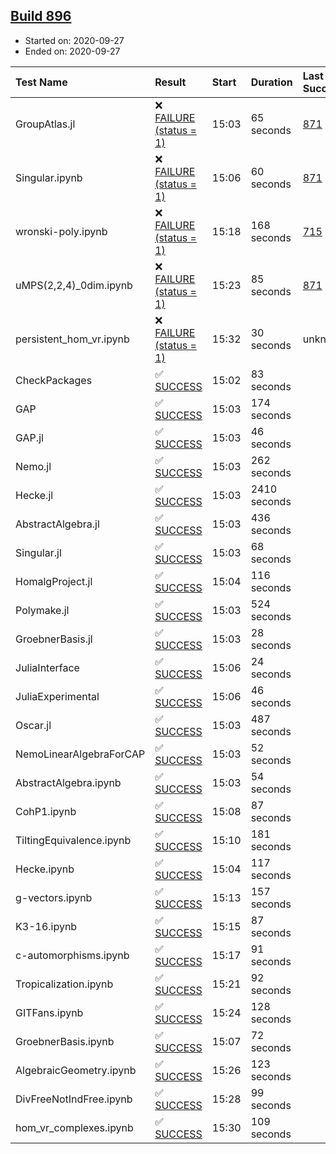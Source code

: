 ## [Build 896](https://oscarci.mathematik.uni-kl.de/job/oscar-stable/896/)

* Started on: 2020-09-27
* Ended on: 2020-09-27

| Test Name    | Result | Start | Duration | Last Success | First Failure |
|:-------------|:-------|:------|:---------|:-------------|:--------------|
| GroupAtlas.jl | ❌ [FAILURE (status = 1)](https://oscarci.mathematik.uni-kl.de/job/oscar-stable/896/artifact/logs/build-896/GroupAtlas.jl.log) | 15:03 | 65 seconds | [871](https://oscarci.mathematik.uni-kl.de/job/oscar-stable/871/) | [872](https://oscarci.mathematik.uni-kl.de/job/oscar-stable/872/) |
| Singular.ipynb | ❌ [FAILURE (status = 1)](https://oscarci.mathematik.uni-kl.de/job/oscar-stable/896/artifact/logs/build-896/Singular.ipynb.log) | 15:06 | 60 seconds | [871](https://oscarci.mathematik.uni-kl.de/job/oscar-stable/871/) | [872](https://oscarci.mathematik.uni-kl.de/job/oscar-stable/872/) |
| wronski-poly.ipynb | ❌ [FAILURE (status = 1)](https://oscarci.mathematik.uni-kl.de/job/oscar-stable/896/artifact/logs/build-896/wronski-poly.ipynb.log) | 15:18 | 168 seconds | [715](https://oscarci.mathematik.uni-kl.de/job/oscar-stable/715/) | [716](https://oscarci.mathematik.uni-kl.de/job/oscar-stable/716/) |
| uMPS(2,2,4)_0dim.ipynb | ❌ [FAILURE (status = 1)](https://oscarci.mathematik.uni-kl.de/job/oscar-stable/896/artifact/logs/build-896/uMPS-2-2-4-_0dim.ipynb.log) | 15:23 | 85 seconds | [871](https://oscarci.mathematik.uni-kl.de/job/oscar-stable/871/) | [872](https://oscarci.mathematik.uni-kl.de/job/oscar-stable/872/) |
| persistent_hom_vr.ipynb | ❌ [FAILURE (status = 1)](https://oscarci.mathematik.uni-kl.de/job/oscar-stable/896/artifact/logs/build-896/persistent_hom_vr.ipynb.log) | 15:32 | 30 seconds | unknown | unknown |
| CheckPackages | ✅ [SUCCESS](https://oscarci.mathematik.uni-kl.de/job/oscar-stable/896/artifact/logs/build-896/CheckPackages.log) | 15:02 | 83 seconds |  |  |
| GAP | ✅ [SUCCESS](https://oscarci.mathematik.uni-kl.de/job/oscar-stable/896/artifact/logs/build-896/GAP.log) | 15:03 | 174 seconds |  |  |
| GAP.jl | ✅ [SUCCESS](https://oscarci.mathematik.uni-kl.de/job/oscar-stable/896/artifact/logs/build-896/GAP.jl.log) | 15:03 | 46 seconds |  |  |
| Nemo.jl | ✅ [SUCCESS](https://oscarci.mathematik.uni-kl.de/job/oscar-stable/896/artifact/logs/build-896/Nemo.jl.log) | 15:03 | 262 seconds |  |  |
| Hecke.jl | ✅ [SUCCESS](https://oscarci.mathematik.uni-kl.de/job/oscar-stable/896/artifact/logs/build-896/Hecke.jl.log) | 15:03 | 2410 seconds |  |  |
| AbstractAlgebra.jl | ✅ [SUCCESS](https://oscarci.mathematik.uni-kl.de/job/oscar-stable/896/artifact/logs/build-896/AbstractAlgebra.jl.log) | 15:03 | 436 seconds |  |  |
| Singular.jl | ✅ [SUCCESS](https://oscarci.mathematik.uni-kl.de/job/oscar-stable/896/artifact/logs/build-896/Singular.jl.log) | 15:03 | 68 seconds |  |  |
| HomalgProject.jl | ✅ [SUCCESS](https://oscarci.mathematik.uni-kl.de/job/oscar-stable/896/artifact/logs/build-896/HomalgProject.jl.log) | 15:04 | 116 seconds |  |  |
| Polymake.jl | ✅ [SUCCESS](https://oscarci.mathematik.uni-kl.de/job/oscar-stable/896/artifact/logs/build-896/Polymake.jl.log) | 15:03 | 524 seconds |  |  |
| GroebnerBasis.jl | ✅ [SUCCESS](https://oscarci.mathematik.uni-kl.de/job/oscar-stable/896/artifact/logs/build-896/GroebnerBasis.jl.log) | 15:03 | 28 seconds |  |  |
| JuliaInterface | ✅ [SUCCESS](https://oscarci.mathematik.uni-kl.de/job/oscar-stable/896/artifact/logs/build-896/JuliaInterface.log) | 15:06 | 24 seconds |  |  |
| JuliaExperimental | ✅ [SUCCESS](https://oscarci.mathematik.uni-kl.de/job/oscar-stable/896/artifact/logs/build-896/JuliaExperimental.log) | 15:06 | 46 seconds |  |  |
| Oscar.jl | ✅ [SUCCESS](https://oscarci.mathematik.uni-kl.de/job/oscar-stable/896/artifact/logs/build-896/Oscar.jl.log) | 15:03 | 487 seconds |  |  |
| NemoLinearAlgebraForCAP | ✅ [SUCCESS](https://oscarci.mathematik.uni-kl.de/job/oscar-stable/896/artifact/logs/build-896/NemoLinearAlgebraForCAP.log) | 15:03 | 52 seconds |  |  |
| AbstractAlgebra.ipynb | ✅ [SUCCESS](https://oscarci.mathematik.uni-kl.de/job/oscar-stable/896/artifact/logs/build-896/AbstractAlgebra.ipynb.log) | 15:03 | 54 seconds |  |  |
| CohP1.ipynb | ✅ [SUCCESS](https://oscarci.mathematik.uni-kl.de/job/oscar-stable/896/artifact/logs/build-896/CohP1.ipynb.log) | 15:08 | 87 seconds |  |  |
| TiltingEquivalence.ipynb | ✅ [SUCCESS](https://oscarci.mathematik.uni-kl.de/job/oscar-stable/896/artifact/logs/build-896/TiltingEquivalence.ipynb.log) | 15:10 | 181 seconds |  |  |
| Hecke.ipynb | ✅ [SUCCESS](https://oscarci.mathematik.uni-kl.de/job/oscar-stable/896/artifact/logs/build-896/Hecke.ipynb.log) | 15:04 | 117 seconds |  |  |
| g-vectors.ipynb | ✅ [SUCCESS](https://oscarci.mathematik.uni-kl.de/job/oscar-stable/896/artifact/logs/build-896/g-vectors.ipynb.log) | 15:13 | 157 seconds |  |  |
| K3-16.ipynb | ✅ [SUCCESS](https://oscarci.mathematik.uni-kl.de/job/oscar-stable/896/artifact/logs/build-896/K3-16.ipynb.log) | 15:15 | 87 seconds |  |  |
| c-automorphisms.ipynb | ✅ [SUCCESS](https://oscarci.mathematik.uni-kl.de/job/oscar-stable/896/artifact/logs/build-896/c-automorphisms.ipynb.log) | 15:17 | 91 seconds |  |  |
| Tropicalization.ipynb | ✅ [SUCCESS](https://oscarci.mathematik.uni-kl.de/job/oscar-stable/896/artifact/logs/build-896/Tropicalization.ipynb.log) | 15:21 | 92 seconds |  |  |
| GITFans.ipynb | ✅ [SUCCESS](https://oscarci.mathematik.uni-kl.de/job/oscar-stable/896/artifact/logs/build-896/GITFans.ipynb.log) | 15:24 | 128 seconds |  |  |
| GroebnerBasis.ipynb | ✅ [SUCCESS](https://oscarci.mathematik.uni-kl.de/job/oscar-stable/896/artifact/logs/build-896/GroebnerBasis.ipynb.log) | 15:07 | 72 seconds |  |  |
| AlgebraicGeometry.ipynb | ✅ [SUCCESS](https://oscarci.mathematik.uni-kl.de/job/oscar-stable/896/artifact/logs/build-896/AlgebraicGeometry.ipynb.log) | 15:26 | 123 seconds |  |  |
| DivFreeNotIndFree.ipynb | ✅ [SUCCESS](https://oscarci.mathematik.uni-kl.de/job/oscar-stable/896/artifact/logs/build-896/DivFreeNotIndFree.ipynb.log) | 15:28 | 99 seconds |  |  |
| hom_vr_complexes.ipynb | ✅ [SUCCESS](https://oscarci.mathematik.uni-kl.de/job/oscar-stable/896/artifact/logs/build-896/hom_vr_complexes.ipynb.log) | 15:30 | 109 seconds |  |  |
